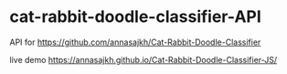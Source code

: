 # cat-rabbit-doodle-classifier-API

API for https://github.com/annasajkh/Cat-Rabbit-Doodle-Classifier

live demo https://annasajkh.github.io/Cat-Rabbit-Doodle-Classifier-JS/
